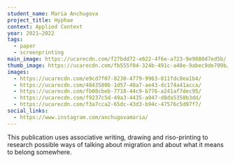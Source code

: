 ```yaml
---
student_name: Maria Anchugova
project_title: Hyphae
context: Applied Context
year: 2021—2022
tags:
  - paper
  - screenprinting
main_image: https://ucarecdn.com/f27bdd72-e022-4f6e-a723-9e9880d7ed5b/
thumb_image: https://ucarecdn.com/fb555f04-324b-491c-a48e-9abec9de709b/
images:
  - https://ucarecdn.com/e9cd7f07-8230-4779-9963-811fdc8ea1b4/
  - https://ucarecdn.com/4843580b-1d57-40a7-ae43-dc174a41acca/
  - https://ucarecdn.com/fb08cbeb-7718-44c9-b776-a241af7dec95/
  - https://ucarecdn.com/f9237c5d-49a3-4435-a947-d8da5358b3dd/
  - https://ucarecdn.com/f3a7cca2-65dc-43d3-b94c-47576c5d97f7/
social_links:
  - https://www.instagram.com/anchugovamaria/
---
```

This publication uses associative writing, drawing and riso-printing to research possible ways of talking about migration and about what it means to belong somewhere.
